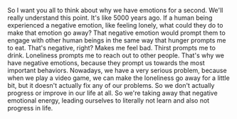  So I want you all to think about why we have emotions for a second. We'll really understand this point. It's like 5000 years ago. If a human being experienced a negative emotion, like feeling lonely, what could they do to make that emotion go away? That negative emotion would prompt them to engage with other human beings in the same way that hunger prompts me to eat. That's negative, right? Makes me feel bad. Thirst prompts me to drink. Loneliness prompts me to reach out to other people. That's why we have negative emotions, because they prompt us towards the most important behaviors. Nowadays, we have a very serious problem, because when we play a video game, we can make the loneliness go away for a little bit, but it doesn't actually fix any of our problems. So we don't actually progress or improve in our life at all. So we're taking away that negative emotional energy, leading ourselves to literally not learn and also not progress in life.